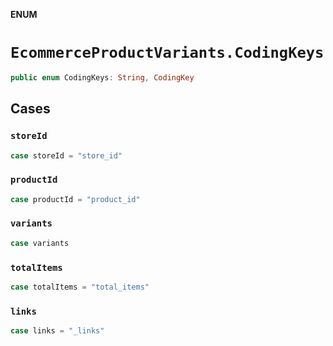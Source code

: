 **ENUM**

# `EcommerceProductVariants.CodingKeys`

```swift
public enum CodingKeys: String, CodingKey
```

## Cases
### `storeId`

```swift
case storeId = "store_id"
```

### `productId`

```swift
case productId = "product_id"
```

### `variants`

```swift
case variants
```

### `totalItems`

```swift
case totalItems = "total_items"
```

### `links`

```swift
case links = "_links"
```

